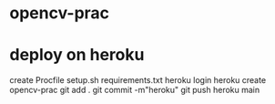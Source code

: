 # opencv-prac
# deploy on heroku
create
Procfile
setup.sh
requirements.txt
heroku login
heroku create opencv-prac
git add .
git commit -m"heroku"
git push heroku main
